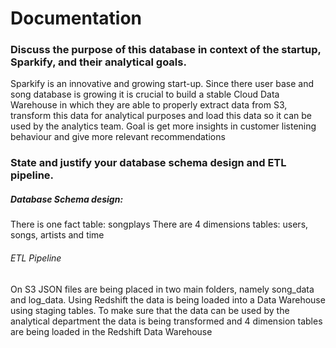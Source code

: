 # Documentation

### Discuss the purpose of this database in context of the startup, Sparkify, and their analytical goals.
Sparkify is an innovative and growing start-up. Since there user base and song database is growing it is crucial to build a stable Cloud Data Warehouse in which they are able to properly extract data from S3, transform this data for analytical purposes and load this data so it can be used by the analytics team. Goal is get more insights in customer listening behaviour and give more relevant recommendations 

### State and justify your database schema design and ETL pipeline.
##### Database Schema design: 
There is one fact table: songplays 
There are 4 dimensions tables: users, songs, artists and time

###### ETL Pipeline
On S3 JSON files are being placed in two main folders, namely song_data and log_data. Using Redshift  the data is being loaded into a Data Warehouse using staging tables. To make sure that the data can be used by the analytical department the data is being transformed and 4 dimension tables are being loaded in the Redshift Data Warehouse

